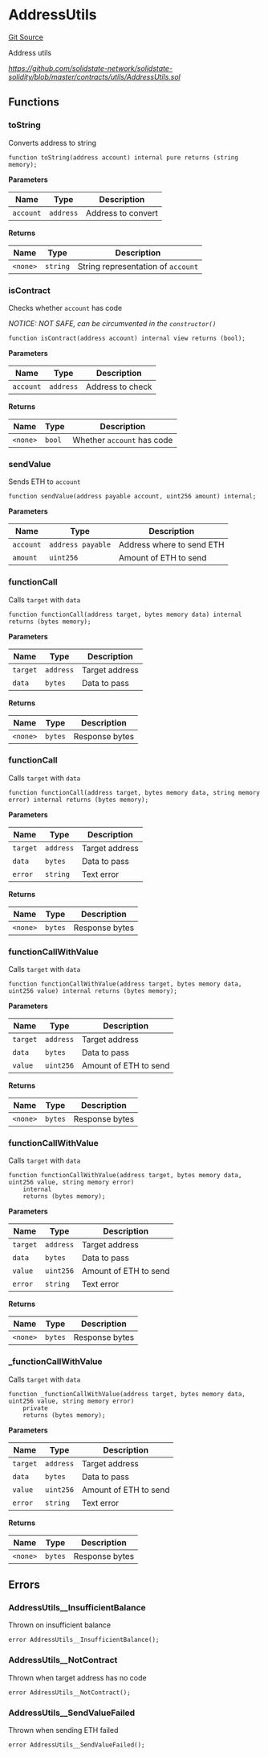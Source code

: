# AddressUtils
[Git Source](https://github.com/ubiquity/ubiquity-dollar/blob/06f2fdfc8852ea0bb7a36def890d6742ea2373df/src/dollar/libraries/AddressUtils.sol)

Address utils

*https://github.com/solidstate-network/solidstate-solidity/blob/master/contracts/utils/AddressUtils.sol*


## Functions
### toString

Converts address to string


```solidity
function toString(address account) internal pure returns (string memory);
```
**Parameters**

|Name|Type|Description|
|----|----|-----------|
|`account`|`address`|Address to convert|

**Returns**

|Name|Type|Description|
|----|----|-----------|
|`<none>`|`string`|String representation of `account`|


### isContract

Checks whether `account` has code

*NOTICE: NOT SAFE, can be circumvented in the `constructor()`*


```solidity
function isContract(address account) internal view returns (bool);
```
**Parameters**

|Name|Type|Description|
|----|----|-----------|
|`account`|`address`|Address to check|

**Returns**

|Name|Type|Description|
|----|----|-----------|
|`<none>`|`bool`|Whether `account` has code|


### sendValue

Sends ETH to `account`


```solidity
function sendValue(address payable account, uint256 amount) internal;
```
**Parameters**

|Name|Type|Description|
|----|----|-----------|
|`account`|`address payable`|Address where to send ETH|
|`amount`|`uint256`|Amount of ETH to send|


### functionCall

Calls `target` with `data`


```solidity
function functionCall(address target, bytes memory data) internal returns (bytes memory);
```
**Parameters**

|Name|Type|Description|
|----|----|-----------|
|`target`|`address`|Target address|
|`data`|`bytes`|Data to pass|

**Returns**

|Name|Type|Description|
|----|----|-----------|
|`<none>`|`bytes`|Response bytes|


### functionCall

Calls `target` with `data`


```solidity
function functionCall(address target, bytes memory data, string memory error) internal returns (bytes memory);
```
**Parameters**

|Name|Type|Description|
|----|----|-----------|
|`target`|`address`|Target address|
|`data`|`bytes`|Data to pass|
|`error`|`string`|Text error|

**Returns**

|Name|Type|Description|
|----|----|-----------|
|`<none>`|`bytes`|Response bytes|


### functionCallWithValue

Calls `target` with `data`


```solidity
function functionCallWithValue(address target, bytes memory data, uint256 value) internal returns (bytes memory);
```
**Parameters**

|Name|Type|Description|
|----|----|-----------|
|`target`|`address`|Target address|
|`data`|`bytes`|Data to pass|
|`value`|`uint256`|Amount of ETH to send|

**Returns**

|Name|Type|Description|
|----|----|-----------|
|`<none>`|`bytes`|Response bytes|


### functionCallWithValue

Calls `target` with `data`


```solidity
function functionCallWithValue(address target, bytes memory data, uint256 value, string memory error)
    internal
    returns (bytes memory);
```
**Parameters**

|Name|Type|Description|
|----|----|-----------|
|`target`|`address`|Target address|
|`data`|`bytes`|Data to pass|
|`value`|`uint256`|Amount of ETH to send|
|`error`|`string`|Text error|

**Returns**

|Name|Type|Description|
|----|----|-----------|
|`<none>`|`bytes`|Response bytes|


### _functionCallWithValue

Calls `target` with `data`


```solidity
function _functionCallWithValue(address target, bytes memory data, uint256 value, string memory error)
    private
    returns (bytes memory);
```
**Parameters**

|Name|Type|Description|
|----|----|-----------|
|`target`|`address`|Target address|
|`data`|`bytes`|Data to pass|
|`value`|`uint256`|Amount of ETH to send|
|`error`|`string`|Text error|

**Returns**

|Name|Type|Description|
|----|----|-----------|
|`<none>`|`bytes`|Response bytes|


## Errors
### AddressUtils__InsufficientBalance
Thrown on insufficient balance


```solidity
error AddressUtils__InsufficientBalance();
```

### AddressUtils__NotContract
Thrown when target address has no code


```solidity
error AddressUtils__NotContract();
```

### AddressUtils__SendValueFailed
Thrown when sending ETH failed


```solidity
error AddressUtils__SendValueFailed();
```

